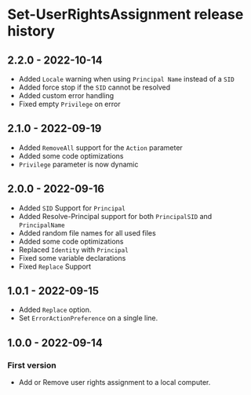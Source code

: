 # Set-UserRightsAssignment release history

## 2.2.0 - 2022-10-14

* Added `Locale` warning when using `Principal Name` instead of a `SID`
* Added force stop if the `SID` cannot be resolved
* Added custom error handling
* Fixed empty `Privilege` on error

## 2.1.0 - 2022-09-19

* Added `RemoveAll` support for the `Action` parameter
* Added some code optimizations
* `Privilege` parameter is now dynamic

## 2.0.0 - 2022-09-16

* Added `SID` Support for `Principal`
* Added Resolve-Principal support for both `PrincipalSID` and `PrincipalName`
* Added random file names for all used files
* Added some code optimizations
* Replaced `Identity` with `Principal`
* Fixed some variable declarations
* Fixed `Replace` Support


## 1.0.1 - 2022-09-15

* Added `Replace` option.
* Set `ErrorActionPreference` on a single line.

## 1.0.0 - 2022-09-14

### First version

* Add or Remove user rights assignment to a local computer.
